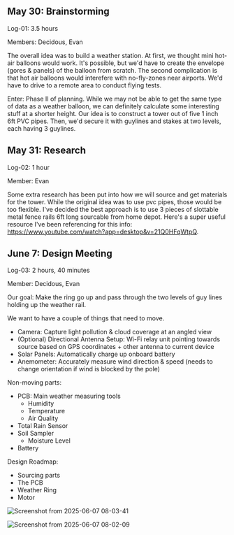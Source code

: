 ## May 30: Brainstorming
Log-01: 3.5 hours

Members: Decidous, Evan

The overall idea was to build a weather station. At first, we thought mini hot-air balloons would work. It's possible, but we'd have to create the envelope (gores & panels) of the balloon from scratch. The second complication is that hot air balloons would interefere with no-fly-zones near airports. We'd have to drive to a remote area to conduct flying tests.

Enter: Phase II of planning. While we may not be able to get the same type of data as a weather balloon, we can definitely calculate some interesting stuff at a shorter height. Our idea is to construct a tower out of five 1 inch 6ft PVC pipes. Then, we'd secure it with guylines and stakes at two levels, each having 3 guylines. 

## May 31: Research
Log-02: 1 hour

Member: Evan

Some extra research has been put into how we will source and get materials for the tower. While the original idea was to use pvc pipes, those would be too flexible. I've decided the best approach is to use 3 pieces of slottable metal fence rails 6ft long sourcable from home depot. Here's a super useful resource I've been referencing for this info: https://www.youtube.com/watch?app=desktop&v=21Q0HFqWtpQ.

## June 7: Design Meeting

Log-03: 2 hours, 40 minutes

Member: Decidous, Evan

Our goal: Make the ring go up and pass through the two levels of guy lines holding up the weather rail.

We want to have a couple of things that need to move.
* Camera: Capture light pollution & cloud coverage at an angled view
* (Optional) Directional Antenna Setup: Wi-Fi relay unit pointing towards source based on GPS coordinates + other antenna to current device
* Solar Panels: Automatically charge up onboard battery
* Anemometer: Accurately measure wind direction & speed (needs to change orientation if wind is blocked by the pole)

Non-moving parts:
* PCB: Main weather measuring tools
  * Humidity
  * Temperature
  * Air Quality
* Total Rain Sensor
* Soil Sampler
  * Moisture Level
* Battery

Design Roadmap:
* Sourcing parts
* The PCB
* Weather Ring
* Motor

![Screenshot from 2025-06-07 08-03-41](https://github.com/user-attachments/assets/e51ba312-24f4-4c4c-aef4-2787b678b83b)

![Screenshot from 2025-06-07 08-02-09](https://github.com/user-attachments/assets/60e50c07-3812-4a70-ba0f-7afceeda7bf0)

